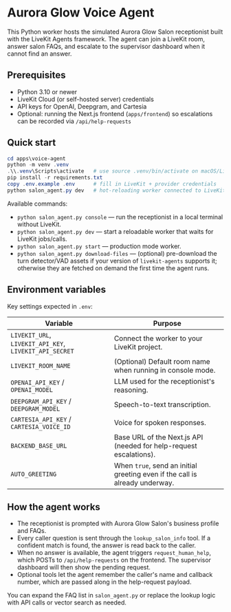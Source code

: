 # Aurora Glow Voice Agent

This Python worker hosts the simulated Aurora Glow Salon receptionist built with the LiveKit Agents framework.
The agent can join a LiveKit room, answer salon FAQs, and escalate to the supervisor dashboard when it cannot
find an answer.

## Prerequisites

- Python 3.10 or newer
- LiveKit Cloud (or self-hosted server) credentials
- API keys for OpenAI, Deepgram, and Cartesia
- Optional: running the Next.js frontend (`apps/frontend`) so escalations can be recorded via `/api/help-requests`

## Quick start

```powershell
cd apps\voice-agent
python -m venv .venv
.\\.venv\Scripts\activate   # use source .venv/bin/activate on macOS/Linux
pip install -r requirements.txt
copy .env.example .env      # fill in LiveKit + provider credentials
python salon_agent.py dev   # hot-reloading worker connected to LiveKit
```

Available commands:

- `python salon_agent.py console` &mdash; run the receptionist in a local terminal without LiveKit.
- `python salon_agent.py dev` &mdash; start a reloadable worker that waits for LiveKit jobs/calls.
- `python salon_agent.py start` &mdash; production mode worker.
- `python salon_agent.py download-files` &mdash; (optional) pre-download the turn detector/VAD assets if your version of `livekit-agents` supports it; otherwise they are fetched on demand the first time the agent runs.

## Environment variables

Key settings expected in `.env`:

| Variable | Purpose |
| --- | --- |
| `LIVEKIT_URL`, `LIVEKIT_API_KEY`, `LIVEKIT_API_SECRET` | Connect the worker to your LiveKit project. |
| `LIVEKIT_ROOM_NAME` | (Optional) Default room name when running in console mode. |
| `OPENAI_API_KEY` / `OPENAI_MODEL` | LLM used for the receptionist's reasoning. |
| `DEEPGRAM_API_KEY` / `DEEPGRAM_MODEL` | Speech-to-text transcription. |
| `CARTESIA_API_KEY` / `CARTESIA_VOICE_ID` | Voice for spoken responses. |
| `BACKEND_BASE_URL` | Base URL of the Next.js API (needed for help-request escalations). |
| `AUTO_GREETING` | When `true`, send an initial greeting even if the call is already underway. |

## How the agent works

- The receptionist is prompted with Aurora Glow Salon's business profile and FAQs.
- Every caller question is sent through the `lookup_salon_info` tool. If a confident match is found, the answer is read back to the caller.
- When no answer is available, the agent triggers `request_human_help`, which POSTs to `/api/help-requests` on the frontend. The supervisor dashboard will then show the pending request.
- Optional tools let the agent remember the caller's name and callback number, which are passed along in the help-request payload.

You can expand the FAQ list in `salon_agent.py` or replace the lookup logic with API calls or vector search as needed.
